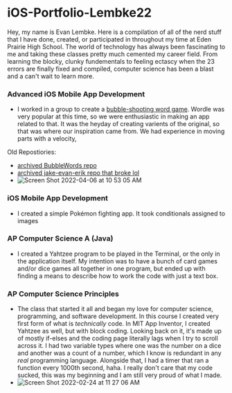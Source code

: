 # iOS-Portfolio-Lembke22
Hey, my name is Evan Lembke. Here is a compilation of all of the nerd stuff that I have done, created, or participated in throughout my time at Eden Prairie High School. The world of technology has always been fascinating to me and taking these classes pretty much cemented my career field. From learning the blocky, clunky fundementals to feeling ectascy when the 23 errors are finally fixed and compiled, computer science has been a blast and a can't wait to learn more.


### Advanced iOS Mobile App Development
* I worked in a group to create a [bubble-shooting word game](https://github.com/EPHS-iOS/BubbleWords). Wordle was very popular at this time, so we were enthusiastic in making an app related to that. It was the heyday of creating varients of the original, so that was where our inspiration came from. We had experience in moving parts with a velocity,

Old Repostiories:
* [archived BubbleWords repo](https://github.com/90306561/BubbleWords)
* [archived jake-evan-erik repo that broke lol](https://github.com/EPHS-iOS/jake-evan-erik)
* ![Screen Shot 2022-04-06 at 10 53 05 AM](https://user-images.githubusercontent.com/60675994/162016615-9b4ccfce-b6b2-4172-88df-7c83ce1dc091.png)


### iOS Mobile App Development
* I created a simple Pokémon fighting app. It took conditionals assigned to images 

### AP Computer Science A (Java)
* I created a Yahtzee program to be played in the Terminal, or the only in the application itself. My intention was to have a bunch of card games and/or dice games all together in one program, but ended up with finding a means to describe how to work the code with just a text box.


### AP Computer Science Principles
* The class that started it all and began my love for computer science, programming, and software development. In this course I created very first form of what is *technically* code. In MIT App Inventor, I created Yahtzee as well, but with block coding. Looking back on it, it's made up of mostly if-elses and the coding page literally lags when I try to scroll across it. I had two variable types where one was the number on a dice and another was a count of a number, which I know is redundant in any *real* programming language. Alongside that, I had a timer that ran a function every 1000th second, haha. I really don't care that my code sucked, this was my beginning and I am still very proud of what I made.
* ![Screen Shot 2022-02-24 at 11 27 06 AM](https://user-images.githubusercontent.com/60675994/155734207-a2dca7d0-e8c3-4a46-b43d-148def9cc7bf.png)

